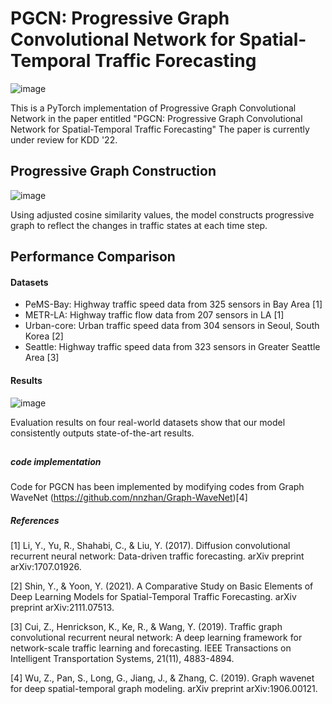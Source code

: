 # PGCN: Progressive Graph Convolutional Network for Spatial-Temporal Traffic Forecasting

![image](https://user-images.githubusercontent.com/31876093/153813727-71ffc4aa-8ced-401e-bfa0-a72fc088b319.png)

This is a PyTorch implementation of Progressive Graph Convolutional Network in the paper entitled "PGCN: Progressive Graph Convolutional Network for Spatial-Temporal Traffic Forecasting"
The paper is currently under review for KDD '22.

## Progressive Graph Construction
![image](https://user-images.githubusercontent.com/31876093/153814609-2cfce4c7-fedb-4f09-b9ca-2de67ab27f89.png)

Using adjusted cosine similarity values, the model constructs progressive graph to reflect the changes in traffic states at each time step. 

## Performance Comparison 
#### Datasets
- PeMS-Bay: Highway traffic speed data from 325 sensors in Bay Area [1]
- METR-LA: Highway traffic flow data from 207 sensors in LA [1]
- Urban-core: Urban traffic speed data from 304 sensors in Seoul, South Korea [2]
- Seattle: Highway traffic speed data from 323 sensors in Greater Seattle Area [3]

#### Results
![image](https://user-images.githubusercontent.com/31876093/153811602-29dd99a7-5cc9-48a6-9962-ee6ecb7714a8.png)

Evaluation results on four real-world datasets show that our model consistently outputs state-of-the-art results.

##
##### code implementation
Code for PGCN has been implemented by modifying codes from Graph WaveNet (https://github.com/nnzhan/Graph-WaveNet)[4] 

##### References
[1] Li, Y., Yu, R., Shahabi, C., & Liu, Y. (2017). Diffusion convolutional recurrent neural network: Data-driven traffic forecasting. arXiv preprint arXiv:1707.01926.

[2] Shin, Y., & Yoon, Y. (2021). A Comparative Study on Basic Elements of Deep Learning Models for Spatial-Temporal Traffic Forecasting. arXiv preprint arXiv:2111.07513.

[3] Cui, Z., Henrickson, K., Ke, R., & Wang, Y. (2019). Traffic graph convolutional recurrent neural network: A deep learning framework for network-scale traffic learning and forecasting. IEEE Transactions on Intelligent Transportation Systems, 21(11), 4883-4894.

[4] Wu, Z., Pan, S., Long, G., Jiang, J., & Zhang, C. (2019). Graph wavenet for deep spatial-temporal graph modeling. arXiv preprint arXiv:1906.00121.


